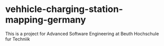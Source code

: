 # vehhicle-charging-station-mapping-germany
This is a project for Advanced Software Engineering at Beuth Hochschule fur Techniik

